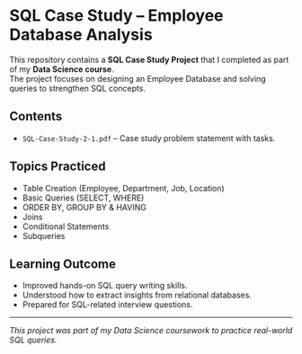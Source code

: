# SQL Case Study – Employee Database Analysis

This repository contains a **SQL Case Study Project** that I completed as part of my **Data Science course**.  
The project focuses on designing an Employee Database and solving queries to strengthen SQL concepts.  

## Contents
- `SQL-Case-Study-2-1.pdf` – Case study problem statement with tasks.  

## Topics Practiced
- Table Creation (Employee, Department, Job, Location)  
- Basic Queries (SELECT, WHERE)  
- ORDER BY, GROUP BY & HAVING  
- Joins  
- Conditional Statements  
- Subqueries  

## Learning Outcome
- Improved hands-on SQL query writing skills.  
- Understood how to extract insights from relational databases.  
- Prepared for SQL-related interview questions.  

---

 *This project was part of my Data Science coursework to practice real-world SQL queries.*


